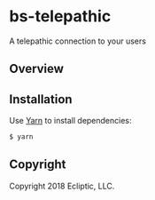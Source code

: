 # bs-telepathic

A telepathic connection to your users

## Overview

## Installation

Use [Yarn](https://yarnpkg.com/en/) to install dependencies:

```sh
$ yarn
```

## Copyright

Copyright 2018 Ecliptic, LLC.
